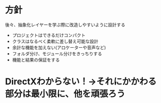 # 方針
後々、抽象化レイヤーを学ぶ際に改造しやすいように設計する
- プロジェクトはできるだけコンパクト
- クラスはなるべく柔軟に差し替え可能な設計
- 余計な機能を加えない(アロケーターや音声など)
- フォルダ分け、モジュール分けをきっちりする
- 機能と結果の保証をする

# DirectXわからない！→それにかかわる部分は最小限に、他を頑張ろう


